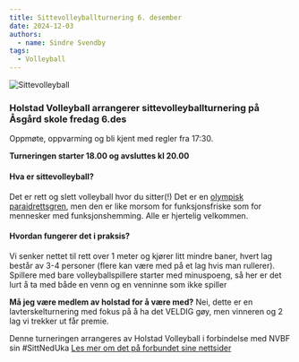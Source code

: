 ```yaml
---
title: Sittevolleyballturnering 6. desember
date: 2024-12-03
authors:
  - name: Sindre Svendby
tags:
  - Volleyball
---
```


![Sittevolleyball](/sittevolleyball.webp)



### Holstad Volleyball arrangerer sittevolleyballturnering på Åsgård skole fredag 6.des

Oppmøte, oppvarming og bli kjent med regler fra 17:30.

**Turneringen starter 18.00 og avsluttes kl 20.00**




#### Hva er sittevolleyball?

Det er rett og slett volleyball hvor du sitter(!) 
Det er en [olympisk paraidrettsgren](https://volleyball.no/sittevolleyball/), men den er like morsom for funksjonsfriske som for mennesker med funksjonshemming.
Alle er hjertelig velkommen. 


#### Hvordan fungerer det i praksis?

Vi senker nettet til rett over 1 meter og kjører litt mindre baner, hvert lag består av 3-4 personer (flere kan være med på et lag hvis man rullerer). Spillere med bare volleyballspillere starter med minuspoeng, så her er det lurt å ta med både en venn og en venninne som ikke spiller 


**Må jeg være medlem av holstad for å være med?**
Nei, dette er en lavterskelturnering med fokus på å ha det VELDIG gøy, men vinneren og 2 lag vi trekker ut får premie. 


Denne turneringen arrangeres av Holstad Volleyball i forbindelse med NVBF sin #SittNedUka 
[Les mer om det på forbundet sine nettsider](https://volleyball.no/nyheter/sitt-ned-uka-2024-bli-med-og-fa-muligheten-til-a-vinne-20-000-kr-til-din-klubb/)